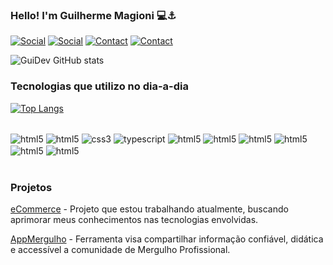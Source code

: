

### Hello! I'm Guilherme Magioni 💻⚓

[![Social](https://img.shields.io/badge/LinkedIn-0077B5?style=for-the-badge&logo=linkedin&logoColor=white)](https://www.linkedin.com/in/guimagionidev/)
[![Social](https://img.shields.io/badge/GitLab-330F63?style=for-the-badge&logo=gitlab&logoColor=white)](https://gitlab.com/GuilhermeMDev)
[![Contact](https://img.shields.io/badge/Telegram-2CA5E0?style=for-the-badge&logo=telegram&logoColor=white)](https://t.me/guimagioni)
[![Contact](https://img.shields.io/badge/Discord-7289DA?style=for-the-badge&logo=discord&logoColor=white)]()

![GuiDev GitHub stats](https://github-readme-stats.vercel.app/api?username=GuilhermeMDev&show_icons=true&theme=darcula)

### Tecnologias que utilizo no dia-a-dia

[![Top Langs](https://github-readme-stats.vercel.app/api/top-langs/?username=guilhermemdev&layout=compact)]()


<div style="display: inline_block"><br/>
    <img align="center" alt="html5" src="https://img.shields.io/badge/Linux-FCC624?style=for-the-badge&logo=linux&logoColor=black" />
    <img align="center" alt="html5" src="https://img.shields.io/badge/HTML5-E34F26?style=for-the-badge&logo=html5&logoColor=white" />
    <img align="center" alt="css3" src="https://img.shields.io/badge/CSS3-1572B6?style=for-the-badge&logo=css3&logoColor=white" />
    <img align="center" alt="typescript" src="https://img.shields.io/badge/TypeScript-007ACC?style=for-the-badge&logo=typescript&logoColor=white" />
    <img align="center" alt="html5" src="https://img.shields.io/badge/Tailwind_CSS-38B2AC?style=for-the-badge&logo=tailwind-css&logoColor=white" />
    <img align="center" alt="html5" src="https://img.shields.io/badge/Vue.js-35495E?style=for-the-badge&logo=vue.js&logoColor=4FC08D" />
    <img align="center" alt="html5" src="https://img.shields.io/badge/PHP-777BB4?style=for-the-badge&logo=php&logoColor=white" />
    <img align="center" alt="html5" src="https://img.shields.io/badge/Laravel-FF2D20?style=for-the-badge&logo=laravel&logoColor=white" />
    <img align="center" alt="html5" src="https://img.shields.io/badge/MySQL-00000F?style=for-the-badge&logo=mysql&logoColor=white" />
    <img align="center" alt="html5" src="https://img.shields.io/badge/docker-%230db7ed.svg?style=for-the-badge&logo=docker&logoColor=white" />

</div><br>

### Projetos 

[eCommerce](https://ecommerce.devi.tools) - Projeto que estou trabalhando atualmente, buscando aprimorar meus conhecimentos nas tecnologias envolvidas.<br>

[AppMergulho](appmergulho.vercel.app) - Ferramenta visa compartilhar informação confiável, didática e accessível a comunidade de Mergulho Profissional.
